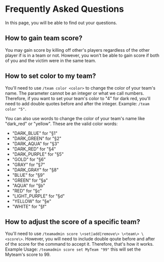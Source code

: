 # Frequently Asked Questions
In this page, you will be able to find out your questions.

## How to gain team score?
You may gain score by killing off other's players regardless of the other player if is in a team or not. However, you won't be able to gain score if both of you and the victim were in the same team.

## How to set color to my team?
You'll need to use `/team color <color>` to change the color of your team's name. The parameter cannot be an integer or what we call numbers. Therefore, if you want to set your team's color to "4" for dark red, you'll need to add double quotes before and after the integer. Example: `/team color "5"`.

You can also use words to change the color of your team's name like "dark_red" or "yellow". These are the valid color words:
- "DARK_BLUE" for "§1"
- "DARK_GREEN" for "§2"
- "DARK_AQUA" for "§3"
- "DARK_RED" for "§4"
- "DARK_PURPLE" for "§5"
- "GOLD" for "§6"
- "GRAY" for "§7"
- "DARK_GRAY" for "§8"
- "BLUE" for "§9"
- "GREEN" for "§a"
- "AQUA" for "§b"
- "RED" for "§c"
- "LIGHT_PURPLE" for "§d"
- "YELLOW" for "§e"
- "WHITE" for "§f"

## How to adjust the score of a specific team?
You'll need to use `/teamadmin score \<set|add|remove\> \<team\> \<score\>`. However, you will need to include double qoute before and after of the score for the command to accept it. Therefore, that's how it works. Example Usage: `/teamadmin score set MyTeam "99"` this will set the Myteam's score to 99.